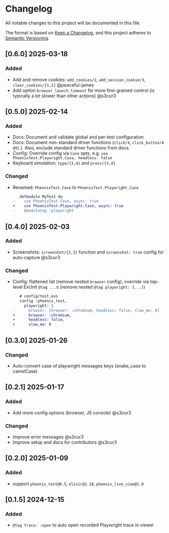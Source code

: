 # Changelog

All notable changes to this project will be documented in this file.

The format is based on [Keep a Changelog](https://keepachangelog.com/en/1.1.0/),
and this project adheres to [Semantic Versioning](https://semver.org/spec/v2.0.0.html).

## [0.6.0] 2025-03-18
### Added
- Add and remove cookies: `add_cookies/2`, `add_session_cookie/3`, `clear_cookies/{1,2}` @peaceful-james
- Add option `browser_launch_timeout` for more fine-grained control (is typically a lot slower than other actions) @s3cur3

## [0.5.0] 2025-02-14
### Added
- Docs: Document and validate global and per-test configuration
- Docs: Document non-standard driver functions (`click/4`, `click_button/4` etc.). Also, exclude standard driver functions from docs.
- Config: Override config via `Case` opts, e.g. `use PhoenixTest.Playwright.Case, headless: false`
- Keyboard simulation: `type/{3,4}` and `press/{3,4}`

### Changed
- Renamed: `PheonixTest.Case` to `PhoenixTest.Playwright.Case`
  ```diff
     defmodule MyTest do
  -    use PhoenixTest.Case, async: true
  +    use PhoenixTest.Playwright.Case, async: true
  -    @moduletag :playwright
  ```

## [0.4.0] 2025-02-03
### Added
- Screenshots: `screenshot/{2,3}` function and `screenshot: true` config for auto-capture @s3cur3

### Changed
- Config: flattened list (remove nested `browser` config), override via top-level ExUnit `@tag ...`s (remove nested `@tag playwright: [...]`)
  ```diff
     # config/test.exs
     config :phoenix_test,
       playwright: [
  -      browser: [browser: :chromium, headless: false, slow_mo: 0]
  +      browser: :chromium,
  +      headless: false,
  +      slow_mo: 0
  ```

## [0.3.0] 2025-01-26
### Changed
- Auto-convert case of playwright messages keys (snake_case to camelCase)

## [0.2.1] 2025-01-17
### Added
- Add more config options (browser, JS console) @s3cur3

### Changed
- Improve error messages @s3cur3
- Improve setup and docs for contributors @s3cur3

## [0.2.0] 2025-01-09
### Added
- support `phoenix_test@0.5`, `elixir@1.18`, `phoenix_live_view@1.0`

## [0.1.5] 2024-12-15
### Added
- `@tag trace: :open` to auto open recorded Playwright trace in viewer
